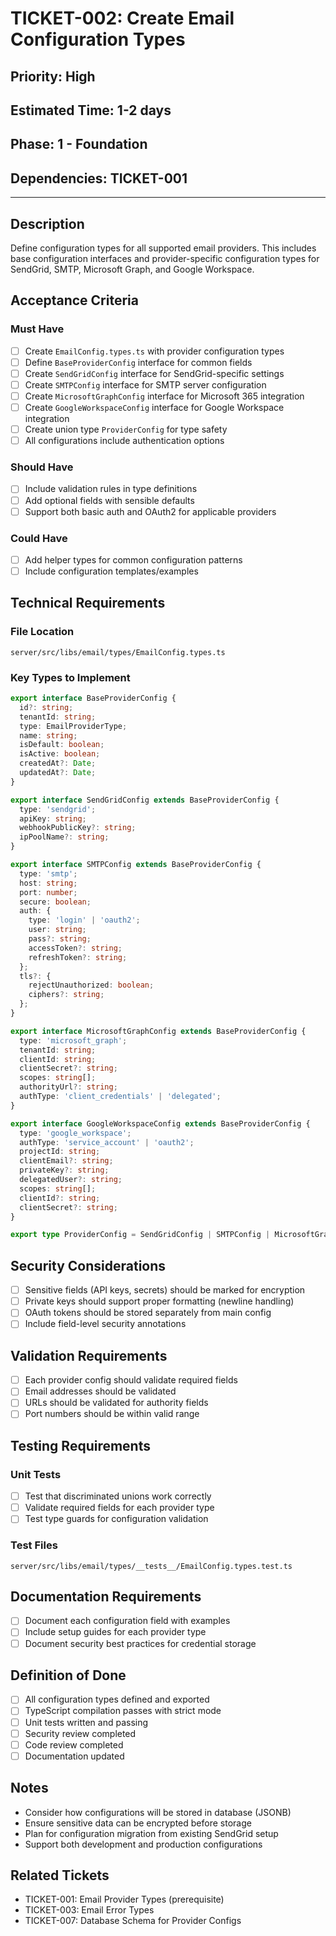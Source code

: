 # TICKET-002: Create Email Configuration Types

## **Priority:** High
## **Estimated Time:** 1-2 days
## **Phase:** 1 - Foundation
## **Dependencies:** TICKET-001

---

## **Description**
Define configuration types for all supported email providers. This includes base configuration interfaces and provider-specific configuration types for SendGrid, SMTP, Microsoft Graph, and Google Workspace.

## **Acceptance Criteria**

### **Must Have**
- [ ] Create `EmailConfig.types.ts` with provider configuration types
- [ ] Define `BaseProviderConfig` interface for common fields
- [ ] Create `SendGridConfig` interface for SendGrid-specific settings
- [ ] Create `SMTPConfig` interface for SMTP server configuration
- [ ] Create `MicrosoftGraphConfig` interface for Microsoft 365 integration
- [ ] Create `GoogleWorkspaceConfig` interface for Google Workspace integration
- [ ] Create union type `ProviderConfig` for type safety
- [ ] All configurations include authentication options

### **Should Have**
- [ ] Include validation rules in type definitions
- [ ] Add optional fields with sensible defaults
- [ ] Support both basic auth and OAuth2 for applicable providers

### **Could Have**
- [ ] Add helper types for common configuration patterns
- [ ] Include configuration templates/examples

## **Technical Requirements**

### **File Location**
```
server/src/libs/email/types/EmailConfig.types.ts
```

### **Key Types to Implement**

```typescript
export interface BaseProviderConfig {
  id?: string;
  tenantId: string;
  type: EmailProviderType;
  name: string;
  isDefault: boolean;
  isActive: boolean;
  createdAt?: Date;
  updatedAt?: Date;
}

export interface SendGridConfig extends BaseProviderConfig {
  type: 'sendgrid';
  apiKey: string;
  webhookPublicKey?: string;
  ipPoolName?: string;
}

export interface SMTPConfig extends BaseProviderConfig {
  type: 'smtp';
  host: string;
  port: number;
  secure: boolean;
  auth: {
    type: 'login' | 'oauth2';
    user: string;
    pass?: string;
    accessToken?: string;
    refreshToken?: string;
  };
  tls?: {
    rejectUnauthorized: boolean;
    ciphers?: string;
  };
}

export interface MicrosoftGraphConfig extends BaseProviderConfig {
  type: 'microsoft_graph';
  tenantId: string;
  clientId: string;
  clientSecret?: string;
  scopes: string[];
  authorityUrl?: string;
  authType: 'client_credentials' | 'delegated';
}

export interface GoogleWorkspaceConfig extends BaseProviderConfig {
  type: 'google_workspace';
  authType: 'service_account' | 'oauth2';
  projectId: string;
  clientEmail?: string;
  privateKey?: string;
  delegatedUser?: string;
  scopes: string[];
  clientId?: string;
  clientSecret?: string;
}

export type ProviderConfig = SendGridConfig | SMTPConfig | MicrosoftGraphConfig | GoogleWorkspaceConfig;
```

## **Security Considerations**
- [ ] Sensitive fields (API keys, secrets) should be marked for encryption
- [ ] Private keys should support proper formatting (newline handling)
- [ ] OAuth tokens should be stored separately from main config
- [ ] Include field-level security annotations

## **Validation Requirements**
- [ ] Each provider config should validate required fields
- [ ] Email addresses should be validated
- [ ] URLs should be validated for authority fields
- [ ] Port numbers should be within valid range

## **Testing Requirements**

### **Unit Tests**
- [ ] Test that discriminated unions work correctly
- [ ] Validate required fields for each provider type
- [ ] Test type guards for configuration validation

### **Test Files**
```
server/src/libs/email/types/__tests__/EmailConfig.types.test.ts
```

## **Documentation Requirements**
- [ ] Document each configuration field with examples
- [ ] Include setup guides for each provider type
- [ ] Document security best practices for credential storage

## **Definition of Done**
- [ ] All configuration types defined and exported
- [ ] TypeScript compilation passes with strict mode
- [ ] Unit tests written and passing
- [ ] Security review completed
- [ ] Code review completed
- [ ] Documentation updated

## **Notes**
- Consider how configurations will be stored in database (JSONB)
- Ensure sensitive data can be encrypted before storage
- Plan for configuration migration from existing SendGrid setup
- Support both development and production configurations

## **Related Tickets**
- TICKET-001: Email Provider Types (prerequisite)
- TICKET-003: Email Error Types
- TICKET-007: Database Schema for Provider Configs